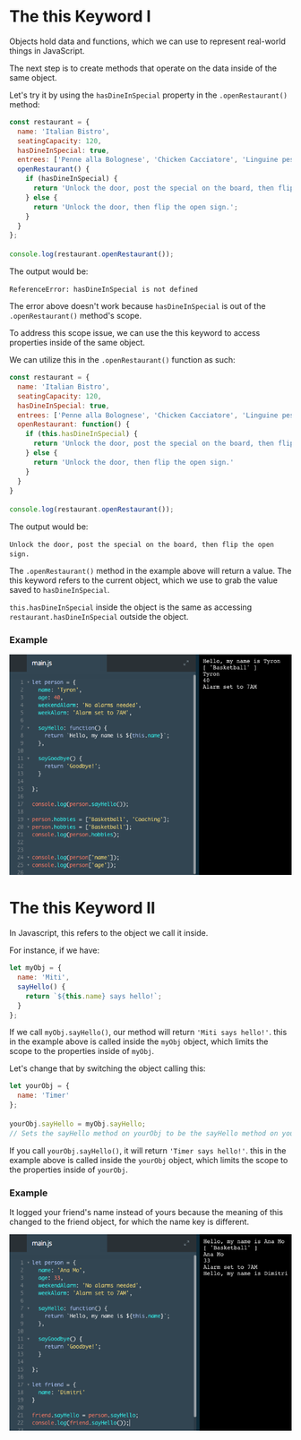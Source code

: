 # The this Keyword I

Objects hold data and functions, which we can use to represent real-world things in JavaScript.

The next step is to create methods that operate on the data inside of the same object.

Let's try it by using the `hasDineInSpecial` property in the `.openRestaurant()` method:

```js
const restaurant = {
  name: 'Italian Bistro',
  seatingCapacity: 120,
  hasDineInSpecial: true,
  entrees: ['Penne alla Bolognese', 'Chicken Cacciatore', 'Linguine pesto'],
  openRestaurant() {
    if (hasDineInSpecial) {
      return 'Unlock the door, post the special on the board, then flip the open sign.';
    } else {
      return 'Unlock the door, then flip the open sign.';
    }
  }
};

console.log(restaurant.openRestaurant());
```
The output would be:

`ReferenceError: hasDineInSpecial is not defined`

The error above doesn't work because `hasDineInSpecial` is out of the `.openRestaurant()` method's scope.

To address this scope issue, we can use the this keyword to access properties inside of the same object.

We can utilize this in the `.openRestaurant()` function as such:

```js
const restaurant = {
  name: 'Italian Bistro',
  seatingCapacity: 120,
  hasDineInSpecial: true,
  entrees: ['Penne alla Bolognese', 'Chicken Cacciatore', 'Linguine pesto'],
  openRestaurant: function() {
    if (this.hasDineInSpecial) {
      return 'Unlock the door, post the special on the board, then flip the open sign.'
    } else {
      return 'Unlock the door, then flip the open sign.'
    }
  }
}

console.log(restaurant.openRestaurant());
```
The output would be:

`Unlock the door, post the special on the board, then flip the open sign.`

The `.openRestaurant()` method in the example above will return a value. The this keyword refers to the current object, which we use to grab the value saved to `hasDineInSpecial`.

`this.hasDineInSpecial` inside the object is the same as accessing `restaurant.hasDineInSpecial` outside the object.

### Example

![this-keyword](../this-keyword.png)

# The this Keyword II

In Javascript, this refers to the object we call it inside.

For instance, if we have:

```js
let myObj = {
  name: 'Miti',
  sayHello() {
    return `${this.name} says hello!`;
  }
};
```
If we call `myObj.sayHello()`, our method will return `'Miti says hello!'`. this in the example above is called inside the `myObj` object, which limits the scope to the properties inside of `myObj`.

Let's change that by switching the object calling this:

```js
let yourObj = {
  name: 'Timer'
};

yourObj.sayHello = myObj.sayHello;
// Sets the sayHello method on yourObj to be the sayHello method on yourObj
```

If you call `yourObj.sayHello()`, it will return `'Timer says hello!'`. this in the example above is called inside the `yourObj` object, which limits the scope to the properties inside of `yourObj`.

### Example

It logged your friend's name instead of yours because the meaning of this changed to the friend object, for which the name key is different.

![this-keyword2](../this-keyword2.png)

